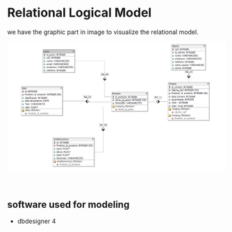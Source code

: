# Relational Logical Model


we have the graphic part in image to visualize the relational model.

![Logo do Markdown](new-relacional.PNG)

<br>



## software used for modeling

- dbdesigner 4

